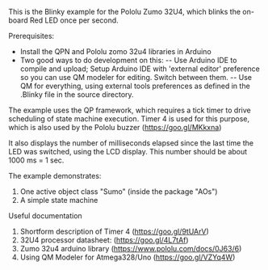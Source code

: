 This is the Blinky example for the Pololu Zumo 32U4, which blinks the on-board Red LED once per second.

Prerequisites:
- Install the QPN and Pololu zomo 32u4 libraries in Arduino
- Two good ways to do development on this:
-- Use Arduino IDE to compile and upload; Setup Arduino IDE with 'external editor' preference so you can use QM modeler for editing. Switch between them.
-- Use QM for everything, using external tools preferences as defined in the .Blinky file in the source directory.

The example uses the QP framework, which requires a tick timer to drive scheduling of state machine execution. Timer 4 is used for this purpose, which is also used by the Pololu buzzer (https://goo.gl/MKkxna)

It also displays the number of milliseconds elapsed since the last time the LED was switched, using the LCD display. This number should be about 1000 ms = 1 sec.

The example demonstrates:

1. One active object class "Sumo" (inside the package "AOs")
2. A simple state machine


Useful documentation
1. Shortform description of Timer 4 (https://goo.gl/9tUArV)
2. 32U4 processor datasheet: (https://goo.gl/4L7tAf)
3. Zumo 32u4 arduino library (https://www.pololu.com/docs/0J63/6)
4. Using QM Modeler for Atmega328/Uno (https://goo.gl/VZYq4W)
